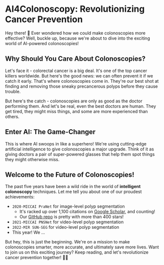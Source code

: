 # AI4Colonoscopy: Revolutionizing Cancer Prevention

Hey there! 👋 Ever wondered how we could make colonoscopies more effective? Well, buckle up, because we're about to dive into the exciting world of AI-powered colonoscopies!

## Why Should You Care About Colonoscopies?

Let's face it - colorectal cancer is a big deal. It's one of the top cancer killers worldwide. But here's the good news: we can often prevent it if we catch it early. That's where colonoscopies come in. They're our best shot at finding and removing those sneaky precancerous polyps before they cause trouble.

But here's the catch - colonoscopies are only as good as the doctor performing them. And let's be real, even the best doctors are human. They get tired, they might miss things, and some are more experienced than others.

## Enter AI: The Game-Changer

This is where AI swoops in like a superhero! We're using cutting-edge artificial intelligence to give colonoscopies a major upgrade. Think of it as giving doctors a pair of super-powered glasses that help them spot things they might otherwise miss.

## Welcome to the Future of Colonoscopies!

The past five years have been a wild ride in the world of **intelligent colonoscopy** techniques. Let me tell you about one of our proudest achievements:

- `2020-MICCAI PraNet` for image-level polyp segmentation
    - It's racked up over 1,100 citations on [Google Scholar](https://scholar.google.com/citations?view_op=view_citation&hl=en&user=kakwJ5QAAAAJ&authuser=1&citation_for_view=kakwJ5QAAAAJ:_B80troHkn4C), and counting!
    - Our [GitHub repo](https://github.com/DengPingFan/PraNet) is pretty with more than 400 stars!
- `2021-MICCAI PNSNet` for video-level polyp segmentation
- `2022-MIR SUN-SEG` for video-level polyp segmentation
- This year! We ... 

But hey, this is just the beginning. We're on a mission to make colonoscopies smarter, more accurate, and ultimately save more lives. Want to join us on this exciting journey? Keep reading, and let's revolutionize cancer prevention together! 🚀🔬
